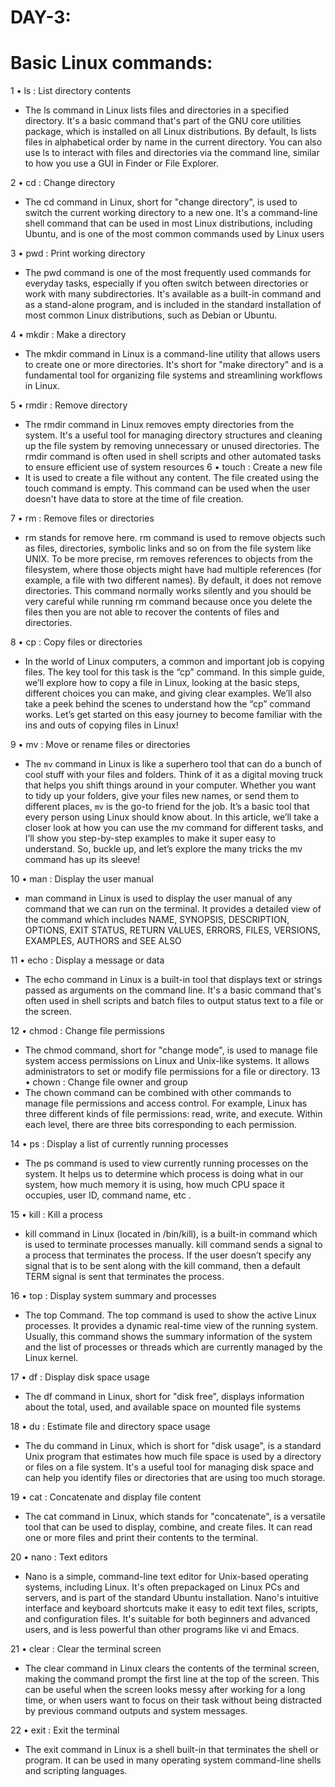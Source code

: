 # DAY-3:
# Basic Linux commands:
1 •  ls : List directory contents
* The ls command in Linux lists files and directories in a specified directory. It's a basic command that's part of the GNU core utilities package, which is installed on all Linux distributions. By default, ls lists files in alphabetical order by name in the current directory. You can also use ls to interact with files and directories via the command line, similar to how you use a GUI in Finder or File Explorer. 

2 •  cd : Change directory
* The cd command in Linux, short for "change directory", is used to switch the current working directory to a new one. It's a command-line shell command that can be used in most Linux distributions, including Ubuntu, and is one of the most common commands used by Linux users

3 •  pwd : Print working directory
* The pwd command is one of the most frequently used commands for everyday tasks, especially if you often switch between directories or work with many subdirectories. It's available as a built-in command and as a stand-alone program, and is included in the standard installation of most common Linux distributions, such as Debian or Ubuntu. 

4 •  mkdir : Make a directory
* The mkdir command in Linux is a command-line utility that allows users to create one or more directories. It's short for "make directory" and is a fundamental tool for organizing file systems and streamlining workflows in Linux. 

5 •  rmdir : Remove directory
* The rmdir command in Linux removes empty directories from the system. It's a useful tool for managing directory structures and cleaning up the file system by removing unnecessary or unused directories. The rmdir command is often used in shell scripts and other automated tasks to ensure efficient use of system resources
6 •  touch : Create a new file
* It is used to create a file without any content. The file created using the touch command is empty. This command can be used when the user doesn't have data to store at the time of file creation.

7 •  rm : Remove files or directories
* rm stands for remove here. rm command is used to remove objects such as files, directories, symbolic links and so on from the file system like UNIX. To be more precise, rm removes references to objects from the filesystem, where those objects might have had multiple references (for example, a file with two different names). By default, it does not remove directories. This command normally works silently and you should be very careful while running rm command because once you delete the files then you are not able to recover the contents of files and directories.

8 •  cp : Copy files or directories
* In the world of Linux computers, a common and important job is copying files. The key tool for this task is the “cp” command. In this simple guide, we’ll explore how to copy a file in Linux, looking at the basic steps, different choices you can make, and giving clear examples. We’ll also take a peek behind the scenes to understand how the “cp” command works. Let’s get started on this easy journey to become familiar with the ins and outs of copying files in Linux!

9 •  mv : Move or rename files or directories
* The `mv` command in Linux is like a superhero tool that can do a bunch of cool stuff with your files and folders. Think of it as a digital moving truck that helps you shift things around in your computer. Whether you want to tidy up your folders, give your files new names, or send them to different places, `mv` is the go-to friend for the job. It’s a basic tool that every person using Linux should know about. In this article, we’ll take a closer look at how you can use the mv command for different tasks, and I’ll show you step-by-step examples to make it super easy to understand. So, buckle up, and let’s explore the many tricks the mv command has up its sleeve!

10 •  man : Display the user manual
* man command in Linux is used to display the user manual of any command that we can run on the terminal. It provides a detailed view of the command which includes NAME, SYNOPSIS, DESCRIPTION, OPTIONS, EXIT STATUS, RETURN VALUES, ERRORS, FILES, VERSIONS, EXAMPLES, AUTHORS and SEE ALSO

11 •  echo : Display a message or data
* The echo command in Linux is a built-in tool that displays text or strings passed as arguments on the command line. It's a basic command that's often used in shell scripts and batch files to output status text to a file or the screen. 

12 •  chmod : Change file permissions
* The chmod command, short for "change mode", is used to manage file system access permissions on Linux and Unix-like systems. It allows administrators to set or modify file permissions for a file or directory.
13 •  chown : Change file owner and group
* The chown command can be combined with other commands to manage file permissions and access control. For example, Linux has three different kinds of file permissions: read, write, and execute. Within each level, there are three bits corresponding to each permission. 

14 •  ps : Display a list of currently running processes
* The ps command is used to view currently running processes on the system. It helps us to determine which process is doing what in our system, how much memory it is using, how much CPU space it occupies, user ID, command name, etc .

15 •  kill : Kill a process
* kill command in Linux (located in /bin/kill), is a built-in command which is used to terminate processes manually. kill command sends a signal to a process that terminates the process. If the user doesn’t specify any signal that is to be sent along with the kill command, then a default TERM signal is sent that terminates the process.
  
16 •  top : Display system summary and processes
* The top Command. The top command is used to show the active Linux processes. It provides a dynamic real-time view of the running system. Usually, this command shows the summary information of the system and the list of processes or threads which are currently managed by the Linux kernel.
  
17 •  df : Display disk space usage
* The df command in Linux, short for "disk free", displays information about the total, used, and available space on mounted file systems
  
18 •  du : Estimate file and directory space usage
* The du command in Linux, which is short for "disk usage", is a standard Unix program that estimates how much file space is used by a directory or files on a file system. It's a useful tool for managing disk space and can help you identify files or directories that are using too much storage.
  
19 •  cat : Concatenate and display file content
* The cat command in Linux, which stands for "concatenate", is a versatile tool that can be used to display, combine, and create files. It can read one or more files and print their contents to the terminal.
  
20 •  nano : Text editors
* Nano is a simple, command-line text editor for Unix-based operating systems, including Linux. It's often prepackaged on Linux PCs and servers, and is part of the standard Ubuntu installation. Nano's intuitive interface and keyboard shortcuts make it easy to edit text files, scripts, and configuration files. It's suitable for both beginners and advanced users, and is less powerful than other programs like vi and Emacs. 

21 •  clear : Clear the terminal screen
* The clear command in Linux clears the contents of the terminal screen, making the command prompt the first line at the top of the screen. This can be useful when the screen looks messy after working for a long time, or when users want to focus on their task without being distracted by previous command outputs and system messages.
  
22 •  exit : Exit the terminal
* The exit command in Linux is a shell built-in that terminates the shell or program. It can be used in many operating system command-line shells and scripting languages.
